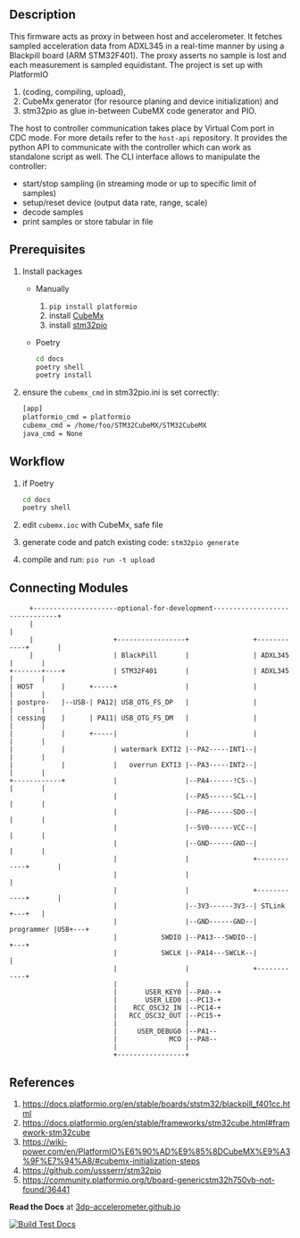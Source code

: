 Description
-----------

This firmware acts as proxy in between host and accelerometer.
It fetches sampled acceleration data from ADXL345 in a real-time manner by using a Blackpill board (ARM STM32F401).
The proxy asserts no sample is lost and each measurement is sampled equidistant.
The project is set up with PlatformIO

1. (coding, compiling, upload),
2. CubeMx generator (for resource planing and device initialization) and
3. stm32pio as glue in-between CubeMX code generator and PIO.

The host to controller communication takes place by Virtual Com port in CDC mode.
For more details refer to the `host-api` repository.
It provides the python API to communicate with the controller which can work as standalone script as well.
The CLI interface allows to manipulate the controller:

- start/stop sampling (in streaming mode or up to specific limit of samples)
- setup/reset device (output data rate, range, scale)
- decode samples
- print samples or store tabular in file

Prerequisites
-------------

1. Install packages
   * Manually
      1. `pip install platformio`
      2. install [CubeMx](https://www.st.com/en/development-tools/stm32cubemx.html)
      3. install [stm32pio](https://github.com/ussserrr/stm32pio)

   * Poetry

      ```bash
      cd docs
      poetry shell
      poetry install
      ```

2. ensure the `cubemx_cmd` in stm32pio.ini is set correctly:

   ```bash
   [app]
   platformio_cmd = platformio
   cubemx_cmd = /home/foo/STM32CubeMX/STM32CubeMX
   java_cmd = None
   ```
   
Workflow
--------

1. if Poetry
   ```bash
   cd docs
   poetry shell
   ```
 
2. edit `cubemx.ioc` with CubeMx, safe file
2. generate code and patch existing code: `stm32pio generate`
3. compile and run: `pio run -t upload`

Connecting Modules
------------------

```
     +---------------------optional-for-development-------------------------------+
     |                                                                            |
     |                    +-----------------+                +------------+       |
     |                    | BlackPill       |                | ADXL345    |       |
+-------+----+            | STM32F401       |                | ADXL345    |       |
| HOST       |      +-----+                 |                |            |       |
| postpro-   |--USB-| PA12| USB_OTG_FS_DP   |                |            |       |
| cessing    |      | PA11| USB_OTG_FS_DM   |                |            |       |
|            |      +-----|                 |                |            |       |
|            |            | watermark EXTI2 |--PA2-----INT1--|            |       |
|            |            |   overrun EXTI3 |--PA3-----INT2--|            |       |
+------------+            |                 |--PA4------!CS--|            |       |
                          |                 |--PA5------SCL--|            |       |
                          |                 |--PA6------SDO--|            |       |
                          |                 |--5V0------VCC--|            |       |       
                          |                 |--GND------GND--|            |       |       
                          |                 |                +------------+       |
                          |                 |                                     |
                          |                 |                +------------+       |              
                          |                 |--3V3------3V3--| STLink     +---+   |              
                          |                 |--GND------GND--| programmer |USB+---+              
                          |           SWDIO |--PA13---SWDIO--|            +---+              
                          |           SWCLK |--PA14---SWCLK--|            |              
                          |                 |                +------------+
                          |                 |                              
                          |       USER_KEY0 |--PA0--+
                          |       USER_LED0 |--PC13-+
                          |    RCC_OSC32_IN |--PC14-+
                          |   RCC_OSC32_OUT |--PC15-+
                          |                 |                              
                          |     USER_DEBUG0 |--PA1--
                          |             MCO |--PA8--
                          |                 |                              
                          +-----------------+                
```

References
----------

1. https://docs.platformio.org/en/stable/boards/ststm32/blackpill_f401cc.html
2. https://docs.platformio.org/en/stable/frameworks/stm32cube.html#framework-stm32cube
3. https://wiki-power.com/en/PlatformIO%E6%90%AD%E9%85%8DCubeMX%E9%A3%9F%E7%94%A8/#cubemx-initialization-steps
4. https://github.com/ussserrr/stm32pio
5. https://community.platformio.org/t/board-genericstm32h750vb-not-found/36441

**Read the Docs** at [3dp-accelerometer.github.io](https://3dp-accelerometer.github.io/controller)

[![Build Test Docs](https://github.com/3dp-accelerometer/controller/actions/workflows/build-test-builddocs.yaml/badge.svg)](https://github.com/3dp-accelerometer/controller/actions/workflows/build-test-builddocs.yaml)
